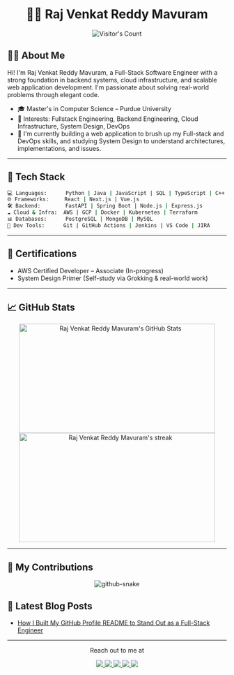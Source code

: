 <div align="center">
  <h1>🧙‍♂️ Raj Venkat Reddy Mavuram</h1> <img src="https://profile-counter.glitch.me/RajVenkat20/count.svg" alt="Visitor's Count" />
</div>

## 👨‍💻 About Me

Hi! I'm Raj Venkat Reddy Mavuram, a Full-Stack Software Engineer with a strong foundation in backend systems, cloud infrastructure, and scalable web application development. I'm passionate about solving real-world problems through elegant code. 

- 🎓 Master's in Computer Science – Purdue University
- 🧠 Interests: Fullstack Engineering, Backend Engineering, Cloud Infrastructure, System Design, DevOps
- 🌱 I'm currently building a web application to brush up my Full-stack and DevOps skills, and studying System Design to understand architectures, implementations, and issues.
<hr />

## 🧰 Tech Stack

```bash
💻 Languages:      Python | Java | JavaScript | SQL | TypeScript | C++
🌐 Frameworks:     React | Next.js | Vue.js
🛠️ Backend:        FastAPI | Spring Boot | Node.js | Express.js
☁️ Cloud & Infra:  AWS | GCP | Docker | Kubernetes | Terraform
📊 Databases:      PostgreSQL | MongoDB | MySQL 
🔧 Dev Tools:      Git | GitHub Actions | Jenkins | VS Code | JIRA
```
<hr>

## 🏅 Certifications

- AWS Certified Developer – Associate (In-progress)
- System Design Primer (Self-study via Grokking & real-world work)
<hr>

## 📈 GitHub Stats
<div align=center>
  <img width=450 height=250 src="https://github-readme-stats.vercel.app/api?username=RajVenkat20&theme=dark&count_private=true&show_icons=true&rank_icon=github&locale=en" alt="Raj Venkat Reddy Mavuram's GitHub Stats" />
  <img width=450 height=250 src="https://github-readme-streak-stats.herokuapp.com/?user=RajVenkat20&theme=dark&count_private=true&locale=en" alt="Raj Venkat Reddy Mavuram's streak" />
</div>

<hr>

## 🐍 My Contributions

<div align="center">
  <picture>
    <source media="(prefers-color-scheme: dark)" srcset="https://raw.githubusercontent.com/RajVenkat20/RajVenkat20/output/github-contribution-grid-snake-dark.svg" />
    <source media="(prefers-color-scheme: light)" srcset="https://raw.githubusercontent.com/RajVenkat20/RajVenkat20/output/github-contribution-grid-snake.svg" />
    <img alt="github-snake" src="https://raw.githubusercontent.com/{USERNAME}/{USERNAME}/output/github-contribution-grid-snake.svg" />
  </picture>
</div>

## 📕 Latest Blog Posts
<!-- BLOG-POST-LIST:START -->
- [How I Built My GitHub Profile README to Stand Out as a Full-Stack Engineer](https://medium.com/@mrajvenkatreddy/how-i-built-my-github-profile-readme-to-stand-out-as-a-full-stack-engineer-9e7390ded302?source=rss-349d47fbcbc8------2)
<!-- BLOG-POST-LIST:END -->

<hr>

<div align="center">
  <p>Reach out to me at</p>
  <a href="https://mrajvenkatreddy.dev" target="_blank">
  <img src="https://img.shields.io/badge/Website-808080?style=for-the-badge&logo=google-chrome&logoColor=%2300FF99" />
  </a>
  <a href="https://www.linkedin.com/in/raj-venkat-reddy-mavuram/" target="_blank">
  <img src="https://img.shields.io/badge/LinkedIn-0077B5?style=for-the-badge&logo=linkedin&logoColor=white" />
  </a>
  <a href="https://medium.com/@mrajvenkatreddy" target="_blank">
  <img src="https://img.shields.io/badge/Medium-FFF9C4?style=for-the-badge&logo=medium&logoColor=%23000000" />
  </a>
  <a href="mrajvenkatreddy@gmail.com">
    <img src="https://img.shields.io/badge/Gmail-333333?style=for-the-badge&logo=gmail&logoColor=red" />
  </a>
  <a href="https://dev.to/rmavuram" target="_blank">
    <img src="https://img.shields.io/badge/Dev.to-000000?style=for-the-badge&logo=dev.to&logoColor=white" target="_blank" />
  </a>
</div>
